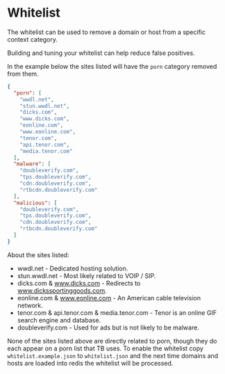 # Whitelist

The whitelist can be used to remove a domain or host from a specific context category.

Building and tuning your whitelist can help reduce false positives.

In the example below the sites listed will have the `porn` category removed from them.

```json
{
  "porn": [
    "wwdl.net",
    "stun.wwdl.net",
    "dicks.com",
    "www.dicks.com",
    "eonline.com",
    "www.eonline.com",
    "tenor.com",
    "api.tenor.com",
    "media.tenor.com"
  ],
  "malware": [
    "doubleverify.com",
    "tps.doubleverify.com",
    "cdn.doubleverify.com",
    "rtbcdn.doubleverify.com"
  ],
  "malicious": [
    "doubleverify.com",
    "tps.doubleverify.com",
    "cdn.doubleverify.com",
    "rtbcdn.doubleverify.com"
  ]
}
``` 

About the sites listed:

* wwdl.net - Dedicated hosting solution.
* stun.wwdl.net - Most likely related to VOIP / SIP.
* dicks.com & www.dicks.com - Redirects to www.dickssportinggoods.com.
* eonline.com & www.eonline.com - An American cable television network.
* tenor.com & api.tenor.com & media.tenor.com - Tenor is an online GIF search engine and database.
* doubleverify.com - Used for ads but is not likely to be malware.

None of the sites listed above are directly related to porn, though they do each appear on a porn list that TB uses.
To enable the whitelist copy `whitelist.example.json` to `whitelist.json` and the next time domains and hosts are loaded into redis the whitelist will be processed.
